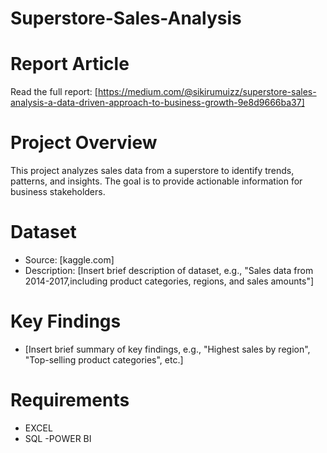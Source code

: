 # Superstore-Sales-Analysis

# Report Article
Read the full report: [https://medium.com/@sikirumuizz/superstore-sales-analysis-a-data-driven-approach-to-business-growth-9e8d9666ba37]

# Project Overview
This project analyzes sales data from a superstore to identify trends, patterns, and insights. The goal is to provide actionable information for business stakeholders.

# Dataset
- Source: [kaggle.com]
- Description: [Insert brief description of dataset, e.g., "Sales data from 2014-2017,including product categories, regions, and sales amounts"]

# Key Findings
- [Insert brief summary of key findings, e.g., "Highest sales by region", "Top-selling product categories", etc.]

# Requirements
- EXCEL
- SQL
-POWER BI

